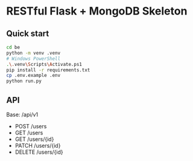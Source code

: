
# RESTful Flask + MongoDB Skeleton

## Quick start
```bash
cd be
python -m venv .venv
# Windows PowerShell
.\.venv\Scripts\Activate.ps1
pip install -r requirements.txt
cp .env.example .env
python run.py
```

## API
Base: /api/v1
- POST   /users
- GET    /users
- GET    /users/{id}
- PATCH  /users/{id}
- DELETE /users/{id}
